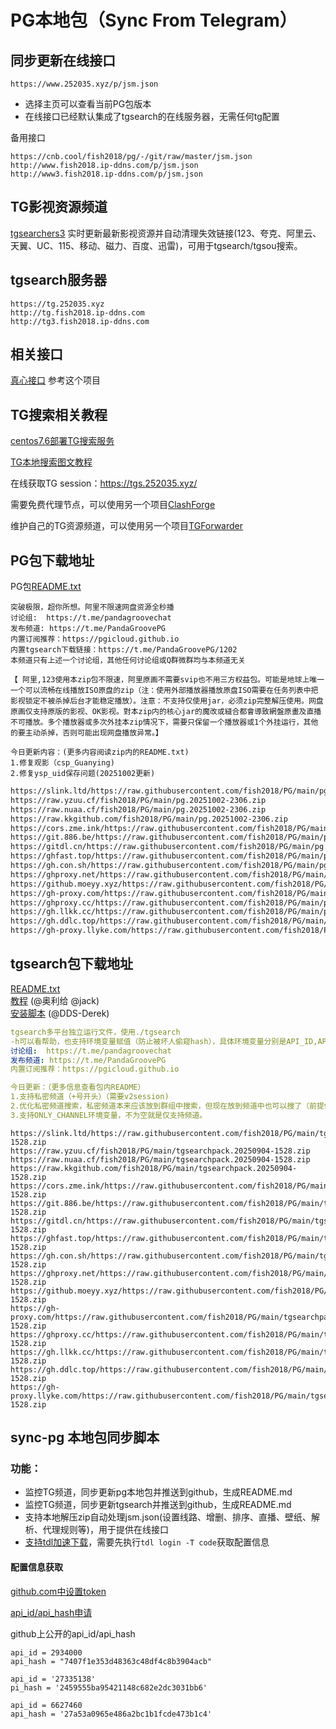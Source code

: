 # PG本地包（Sync From Telegram）

## 同步更新在线接口
```
https://www.252035.xyz/p/jsm.json
```
- 选择主页可以查看当前PG包版本  
- 在线接口已经默认集成了tgsearch的在线服务器，无需任何tg配置

备用接口
```
https://cnb.cool/fish2018/pg/-/git/raw/master/jsm.json
http://www.fish2018.ip-ddns.com/p/jsm.json
http://www3.fish2018.ip-ddns.com/p/jsm.json
```


## TG影视资源频道
[tgsearchers3](https://t.me/s/tgsearchers3) 实时更新最新影视资源并自动清理失效链接(123、夸克、阿里云、天翼、UC、115、移动、磁力、百度、迅雷)，可用于tgsearch/tgsou搜索。

## tgsearch服务器
```
https://tg.252035.xyz
http://tg.fish2018.ip-ddns.com
http://tg3.fish2018.ip-ddns.com
```


## 相关接口
[真心接口](https://github.com/fish2018/ZX) 参考这个项目

## TG搜索相关教程

[centos7.6部署TG搜索服务](https://github.com/fish2018/lib/blob/main/教程/centos7.6部署TG搜索服务.md)  

[TG本地搜索图文教程](https://github.com/fish2018/lib/blob/main/教程/关于TG本地搜索图文教程-PG.pdf)

在线获取TG session：https://tgs.252035.xyz/

需要免费代理节点，可以使用另一个项目[ClashForge](https://github.com/fish2018/ClashForge)  

维护自己的TG资源频道，可以使用另一个项目[TGForwarder](https://github.com/fish2018/TGForwarder)  


## PG包下载地址
PG包[README.txt](https://www.252035.xyz/p/README.txt)  
```text
突破极限，超你所想。阿里不限速网盘资源全秒播
讨论组:  https://t.me/pandagroovechat
发布频道: https://t.me/PandaGroovePG                                                                                   
内置订阅推荐：https://pgicloud.github.io
内置tgsearch下载链接：https://t.me/PandaGroovePG/1202
本频道只有上述一个讨论组，其他任何讨论组或Q群微群均与本频道无关

【 阿里,123使用本zip包不限速，阿里原画不需要svip也不用三方权益包。可能是地球上唯一一个可以流畅在线播放ISO原盘的zip（注：使用外部播放器播放原盘ISO需要在任务列表中把影视锁定不被杀掉后台才能稳定播放）。注意：不支持仅使用jar，必须zip完整解压使用。网盘原画仅支持原版的影视、OK影视。對本zip内的核心jar的魔改或縫合都會導致網盤原畫及直播不可播放。多个播放器或多次外挂本zip情况下，需要只保留一个播放器或1个外挂运行，其他的要主动杀掉，否则可能出现网盘播放异常。】

今日更新内容：(更多内容阅读zip内的README.txt)
1.修复观影（csp_Guanying)
2.修复ysp_uid保存问题(20251002更新)
```

```bash
https://slink.ltd/https://raw.githubusercontent.com/fish2018/PG/main/pg.20251002-2306.zip
https://raw.yzuu.cf/fish2018/PG/main/pg.20251002-2306.zip
https://raw.nuaa.cf/fish2018/PG/main/pg.20251002-2306.zip
https://raw.kkgithub.com/fish2018/PG/main/pg.20251002-2306.zip
https://cors.zme.ink/https://raw.githubusercontent.com/fish2018/PG/main/pg.20251002-2306.zip
https://git.886.be/https://raw.githubusercontent.com/fish2018/PG/main/pg.20251002-2306.zip
https://gitdl.cn/https://raw.githubusercontent.com/fish2018/PG/main/pg.20251002-2306.zip
https://ghfast.top/https://raw.githubusercontent.com/fish2018/PG/main/pg.20251002-2306.zip
https://gh.con.sh/https://raw.githubusercontent.com/fish2018/PG/main/pg.20251002-2306.zip
https://ghproxy.net/https://raw.githubusercontent.com/fish2018/PG/main/pg.20251002-2306.zip
https://github.moeyy.xyz/https://raw.githubusercontent.com/fish2018/PG/main/pg.20251002-2306.zip
https://gh-proxy.com/https://raw.githubusercontent.com/fish2018/PG/main/pg.20251002-2306.zip
https://ghproxy.cc/https://raw.githubusercontent.com/fish2018/PG/main/pg.20251002-2306.zip
https://gh.llkk.cc/https://raw.githubusercontent.com/fish2018/PG/main/pg.20251002-2306.zip
https://gh.ddlc.top/https://raw.githubusercontent.com/fish2018/PG/main/pg.20251002-2306.zip
https://gh-proxy.llyke.com/https://raw.githubusercontent.com/fish2018/PG/main/pg.20251002-2306.zip
```

## tgsearch包下载地址
[README.txt](https://www.252035.xyz/README.txt)    
[教程](https://github.com/fish2018/lib) (@奥利给 @jack)  
[安装脚本](https://github.com/DDS-Derek/alist-tvbox-script)  (@DDS-Derek)  

```yaml
tgsearch多平台独立运行文件，使用./tgsearch
-h可以看帮助，也支持环境变量赋值（防止被坏人偷窥hash），具体环境变量分别是API_ID,API_HASH,STRINGSESSION,API_PROXY,API_SESSION_V1,CACHE_DIR。
讨论组:  https://t.me/pandagroovechat
发布频道: https://t.me/PandaGroovePG
内置订阅推荐：https://pgicloud.github.io

今日更新：（更多信息查看包内README）
1.支持私密频道（+号开头）（需要v2session)
2.优化私密频道搜索，私密频道本来应该放到群组中搜索，但现在放到频道中也可以搜了（前提依然是要有v2session）
3.支持ONLY_CHANNEL环境变量，不为空就是仅支持频道。
```

```shell
https://slink.ltd/https://raw.githubusercontent.com/fish2018/PG/main/tgsearchpack.20250904-1528.zip
https://raw.yzuu.cf/fish2018/PG/main/tgsearchpack.20250904-1528.zip
https://raw.nuaa.cf/fish2018/PG/main/tgsearchpack.20250904-1528.zip
https://raw.kkgithub.com/fish2018/PG/main/tgsearchpack.20250904-1528.zip
https://cors.zme.ink/https://raw.githubusercontent.com/fish2018/PG/main/tgsearchpack.20250904-1528.zip
https://git.886.be/https://raw.githubusercontent.com/fish2018/PG/main/tgsearchpack.20250904-1528.zip
https://gitdl.cn/https://raw.githubusercontent.com/fish2018/PG/main/tgsearchpack.20250904-1528.zip
https://ghfast.top/https://raw.githubusercontent.com/fish2018/PG/main/tgsearchpack.20250904-1528.zip
https://gh.con.sh/https://raw.githubusercontent.com/fish2018/PG/main/tgsearchpack.20250904-1528.zip
https://ghproxy.net/https://raw.githubusercontent.com/fish2018/PG/main/tgsearchpack.20250904-1528.zip
https://github.moeyy.xyz/https://raw.githubusercontent.com/fish2018/PG/main/tgsearchpack.20250904-1528.zip
https://gh-proxy.com/https://raw.githubusercontent.com/fish2018/PG/main/tgsearchpack.20250904-1528.zip
https://ghproxy.cc/https://raw.githubusercontent.com/fish2018/PG/main/tgsearchpack.20250904-1528.zip
https://gh.llkk.cc/https://raw.githubusercontent.com/fish2018/PG/main/tgsearchpack.20250904-1528.zip
https://gh.ddlc.top/https://raw.githubusercontent.com/fish2018/PG/main/tgsearchpack.20250904-1528.zip
https://gh-proxy.llyke.com/https://raw.githubusercontent.com/fish2018/PG/main/tgsearchpack.20250904-1528.zip
```

## sync-pg 本地包同步脚本

### 功能：
- 监控TG频道，同步更新pg本地包并推送到github，生成README.md
- 监控TG频道，同步更新tgsearch并推送到github，生成README.md
- 支持本地解压zip自动处理jsm.json(设置线路、增删、排序、直播、壁纸、解析、代理规则等)，用于提供在线接口
- [支持tdl加速下载](https://docs.iyear.me/tdl/)，需要先执行`tdl login -T code`获取配置信息

#### 配置信息获取

[github.com中设置token](https://github.com/settings/tokens)  

[api_id/api_hash申请](https://my.telegram.org/ )   

github上公开的api_id/api_hash
```
api_id = 2934000
api_hash = "7407f1e353d48363c48df4c8b3904acb"

api_id = '27335138'
pi_hash = '2459555ba95421148c682e2dc3031bb6'

api_id = 6627460
api_hash = '27a53a0965e486a2bc1b1fcde473b1c4'
```
